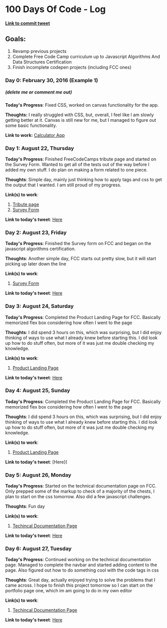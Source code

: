# 100 Days Of Code - Log

[**Link to commit tweet**](https://twitter.com/scmyers02/status/1164367219796697088?s=20)

## Goals:

1. Revamp previous projects
2. Complete Free Code Camp curriculum up to Javascript Algorithms And Data Structures Certification
3. Finish incomplete codepen projects (including FCC ones)

### Day 0: February 30, 2016 (Example 1)

##### (delete me or comment me out)

**Today's Progress**: Fixed CSS, worked on canvas functionality for the app.

**Thoughts:** I really struggled with CSS, but, overall, I feel like I am slowly getting better at it. Canvas is still new for me, but I managed to figure out some basic functionality.

**Link to work:** [Calculator App](http://www.example.com)

### Day 1: August 22, Thursday

**Today's Progress**: Finished FreeCodeCamps tribute page and started on the Survey Form. Wanted to get all of the tests out of the way before I added my own stuff. I do plan on making a form related to one piece.

**Thoughts**: Simple day, mainly just thinking how to apply tags and css to get the output that I wanted. I am still proud of my progress.

**Link(s) to work**:

1. [Tribute page](https://t.co/Ts6VKZB9LO?amp=1)
2. [Survey Form](https://codepen.io/semyers189/pen/XWrpKMY)

**Link to today's tweet**: [Here](https://twitter.com/scmyers02/status/1164588481156440065?s=20)

### Day 2: August 23, Friday

**Today's Progress**: Finished the Survey form on FCC and began on the javascript algorithms certification.

**Thoughts**: Another simple day, FCC starts out pretty slow, but it will start picking up later down the line

**Link(s) to work**:

1. [Survey Form](https://codepen.io/semyers189/pen/XWrpKMY)

**Link to today's tweet**: [Here](https://twitter.com/scmyers02/status/1164893994855424000?s=20)

### Day 3: August 24, Saturday

**Today's Progress**: Completed the Product Landing Page for FCC. Basically memorized flex box considering how often I went to the page

**Thoughts**: I did spend 3 hours on this, which was surprising, but I did enjoy thinking of ways to use what I already knew before starting this. I did look up how to do stuff often, but more of it was just me double checking my knowledge.

**Link(s) to work**:

1. [Product Landing Page](https://t.co/mpswS1X1XY?amp=1)

**Link to today's tweet**: [Here](https://twitter.com/scmyers02/status/1165309728785932288?s=20)

### Day 4: August 25, Sunday

**Today's Progress**: Completed the Product Landing Page for FCC. Basically memorized flex box considering how often I went to the page

**Thoughts**: I did spend 3 hours on this, which was surprising, but I did enjoy thinking of ways to use what I already knew before starting this. I did look up how to do stuff often, but more of it was just me double checking my knowledge.

**Link(s) to work**:

1. [Product Landing Page](https://t.co/mpswS1X1XY?amp=1)

**Link to today's tweet**: [Here](

### Day 5: August 26, Monday

**Today's Progress**: Started on the technical documentation page on FCC. Only prepped some of the markup to check of a majority of the chests, I plan to start on the css tomorrow. Also did a few javascript challenges.

**Thoughts**: Fun day

**Link(s) to work**:

1. [Techincal Documentation Page](https://codepen.io/semyers189/pen/dybvqXy)

**Link to today's tweet**: [Here](https://twitter.com/scmyers02/status/1165981072271781899?s=20)

### Day 6: August 27, Tuesday

**Today's Progress**: Continued working on the technical documentation page. Managed to complete the navbar and started adding content to the page. Also figured out how to do something cool with the code tags in css

**Thoughts**: Great day, actually enjoyed trying to solve the problems that I came across. I hope to finish this project tomorrow so I can start on the portfolio page one, which im am going to do in my own editor

**Link(s) to work**:

1. [Techincal Documentation Page](https://codepen.io/semyers189/pen/dybvqXy)

**Link to today's tweet**: [Here](https://twitter.com/scmyers02/status/1166517268999790592?s=20)
